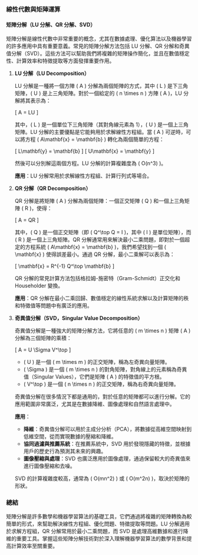### 線性代數與矩陣運算

#### 矩陣分解（LU 分解、QR 分解、SVD）

矩陣分解是線性代數中非常重要的概念，尤其在數據處理、優化算法以及機器學習的許多應用中具有重要意義。常見的矩陣分解方法包括 LU 分解、QR 分解和奇異值分解（SVD）。這些方法可以幫助我們將複雜的矩陣操作簡化，並且在數值穩定性、計算效率和特徵提取等方面發揮重要作用。

1. **LU 分解（LU Decomposition）**

   LU 分解是一種將一個方陣 \( A \) 分解為兩個矩陣的方式，其中 \( L \) 是下三角矩陣，\( U \) 是上三角矩陣。對於一個給定的 \( n \times n \) 方陣 \( A \)，LU 分解將其表示為：

   \[
   A = LU
   \]

   其中，\( L \) 是一個單位下三角矩陣（其對角線元素為 1），\( U \) 是一個上三角矩陣。LU 分解的主要優點是它能夠用於求解線性方程組。當 \( A \) 可逆時，可以將方程 \( A\mathbf{x} = \mathbf{b} \) 轉化為兩個簡單的方程：

   \[
   L\mathbf{y} = \mathbf{b}
   \]
   \[
   U\mathbf{x} = \mathbf{y}
   \]

   然後可以分別解這兩個方程。LU 分解的計算複雜度為 \( O(n^3) \)。

   **應用**：LU 分解常用於求解線性方程組、計算行列式等場合。

2. **QR 分解（QR Decomposition）**

   QR 分解是將矩陣 \( A \) 分解為兩個矩陣：一個正交矩陣 \( Q \) 和一個上三角矩陣 \( R \)，使得：

   \[
   A = QR
   \]

   其中，\( Q \) 是一個正交矩陣（即 \( Q^\top Q = I \)，其中 \( I \) 是單位矩陣），而 \( R \) 是一個上三角矩陣。QR 分解通常用來解決最小二乘問題，即對於一個超定的方程系統 \( A\mathbf{x} = \mathbf{b} \)，我們希望找到一個 \( \mathbf{x} \) 使得誤差最小。通過 QR 分解，最小二乘解可以表示為：

   \[
   \mathbf{x} = R^{-1} Q^\top \mathbf{b}
   \]

   QR 分解的常見計算方法包括格拉姆-施密特（Gram-Schmidt）正交化和 Householder 變換。

   **應用**：QR 分解在最小二乘回歸、數值穩定的線性系統求解以及計算矩陣的秩和特徵值等問題中有廣泛的應用。

3. **奇異值分解（SVD，Singular Value Decomposition）**

   奇異值分解是一種強大的矩陣分解方法，它將任意的 \( m \times n \) 矩陣 \( A \) 分解為三個矩陣的乘積：

   \[
   A = U \Sigma V^\top
   \]

   - \( U \) 是一個 \( m \times m \) 的正交矩陣，稱為左奇異向量矩陣。
   - \( \Sigma \) 是一個 \( m \times n \) 的對角矩陣，對角線上的元素稱為奇異值（Singular Values），它們是矩陣 \( A \) 的特徵值的平方根。
   - \( V^\top \) 是一個 \( n \times n \) 的正交矩陣，稱為右奇異向量矩陣。

   奇異值分解在很多情況下都是通用的，對於任意的矩陣都可以進行分解。它的應用範圍非常廣泛，尤其是在數據降維、圖像處理和自然語言處理中。

   **應用**：
   - **降維**：奇異值分解可以用於主成分分析（PCA），將數據從高維空間映射到低維空間，從而實現數據的壓縮和降維。
   - **協同過濾與推薦系統**：在推薦系統中，SVD 用於發現隱藏的特徵，並根據用戶的歷史行為預測其未來的興趣。
   - **圖像壓縮與處理**：SVD 也廣泛應用於圖像處理，通過保留較大的奇異值來進行圖像壓縮和去噪。

   SVD 的計算複雜度較高，通常為 \( O(mn^2) \) 或 \( O(m^2n) \)，取決於矩陣的形狀。

### 總結

矩陣分解是許多數學和機器學習算法的基礎工具，它們通過將複雜的矩陣轉換為較簡單的形式，來幫助解決線性方程組、優化問題、特徵提取等問題。LU 分解適用於求解方程組，QR 分解常用於最小二乘問題，而 SVD 是處理高維數據和進行降維的重要工具。掌握這些矩陣分解技術對於深入理解機器學習算法的數學背景和提高計算效率至關重要。